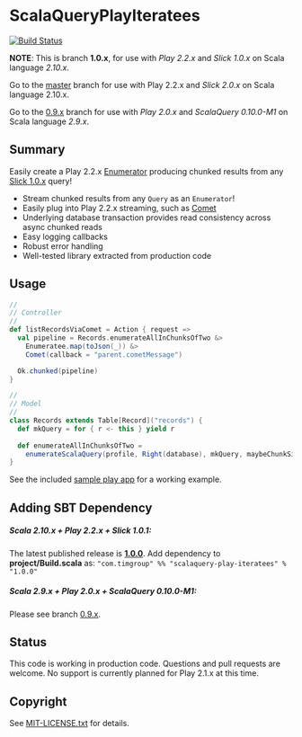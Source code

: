ScalaQueryPlayIteratees
=======================
[![Build Status](https://api.travis-ci.org/youdevise/scalaquery-play-iteratees.png?branch=1.0.x)](https://travis-ci.org/youdevise/scalaquery-play-iteratees)

**NOTE**: This is branch **1.0.x**, for use with _Play 2.2.x_ and _Slick 1.0.x_ on Scala language _2.10.x_.

Go to the [master](https://github.com/youdevise/scalaquery-play-iteratees/tree/master) branch for use with Play 2.2.x and _Slick 2.0.x_ on Scala language 2.10.x.

Go to the [0.9.x](https://github.com/youdevise/scalaquery-play-iteratees/tree/0.9.x) branch for use with _Play 2.0.x_ and _ScalaQuery 0.10.0-M1_ on Scala language _2.9.x_.

Summary
-------
Easily create a Play 2.2.x [Enumerator](http://www.playframework.com/documentation/2.2.x/Enumerators)
producing chunked results from any [Slick 1.0.x](https://github.com/slick/slick/tree/1.0) query!
 *  Stream chunked results from any `Query` as an `Enumerator`! 
 *  Easily plug into Play 2.2.x streaming, such as
    [Comet](http://www.playframework.com/documentation/2.2.x/ScalaComet)
 *  Underlying database transaction provides read consistency across async chunked reads
 *  Easy logging callbacks 
 *  Robust error handling
 *  Well-tested library extracted from production code

Usage
-----

```scala
//
// Controller
//
def listRecordsViaComet = Action { request =>
  val pipeline = Records.enumerateAllInChunksOfTwo &>
    Enumeratee.map(toJson(_)) &>
    Comet(callback = "parent.cometMessage")

  Ok.chunked(pipeline)
}

//
// Model
//
class Records extends Table[Record]("records") {
  def mkQuery = for { r <- this } yield r
  
  def enumerateAllInChunksOfTwo = 
    enumerateScalaQuery(profile, Right(database), mkQuery, maybeChunkSize = Some(2))
}
```

See the included [sample play app](sample) for a working example.


Adding SBT Dependency
---------------------

##### Scala 2.10.x + Play 2.2.x + Slick 1.0.1: #####

The latest published release is **[1.0.0](http://oss.sonatype.org/content/repositories/releases/com/timgroup/scalaquery-play-iteratees_2.10/1.0.0/)**. Add dependency to **project/Build.scala** as: `"com.timgroup" %% "scalaquery-play-iteratees" % "1.0.0"`


##### Scala 2.9.x + Play 2.0.x + ScalaQuery 0.10.0-M1: #####

Please see branch [0.9.x](https://github.com/youdevise/scalaquery-play-iteratees/tree/0.9.x).


Status
------

This code is working in production code. Questions and pull requests
are welcome. No support is currently planned for Play 2.1.x at this
time.


Copyright
---------

See [MIT-LICENSE.txt](MIT-LICENSE.txt) for details.

